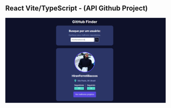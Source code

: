 ## React Vite/TypeScript - (API Github Project)

<img src="https://github.com/HiranFerretiBaccos/react-vite-ts-api-github/blob/main/readme.png" width="1000">
